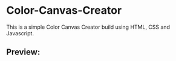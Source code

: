 # Color-Canvas-Creator

This is a simple Color Canvas Creator build using HTML, CSS and Javascript.

## Preview: 

